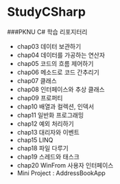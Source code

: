 # StudyCSharp

###PKNU C# 학습 리포지터리

- chap03 데이터 보관하기
- chap04 데이터를 가공하는 연산자
- chap05 코드의 흐름 제어하기
- chap06 메소드로 코드 간추리기
- chap07 클래스
- chap08 인터페이스와 추상 클래스
- chap09 프로퍼티
- chap10 배열과 컬렉션, 인덱서
- chap11 일반화 프로그래밍
- chap12 예외 처리하기
- chap13 대리자와 이벤트
- chap15 LINQ
- chap18 파일 다루기
- chap19 스레드와 태스크
- chap20 WinFrom 사용자 인터페이스
- Mini Project : AddressBookApp
